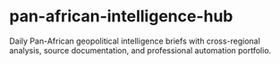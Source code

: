 # pan-african-intelligence-hub
Daily Pan-African geopolitical intelligence briefs with cross-regional analysis, source documentation, and professional automation portfolio.
